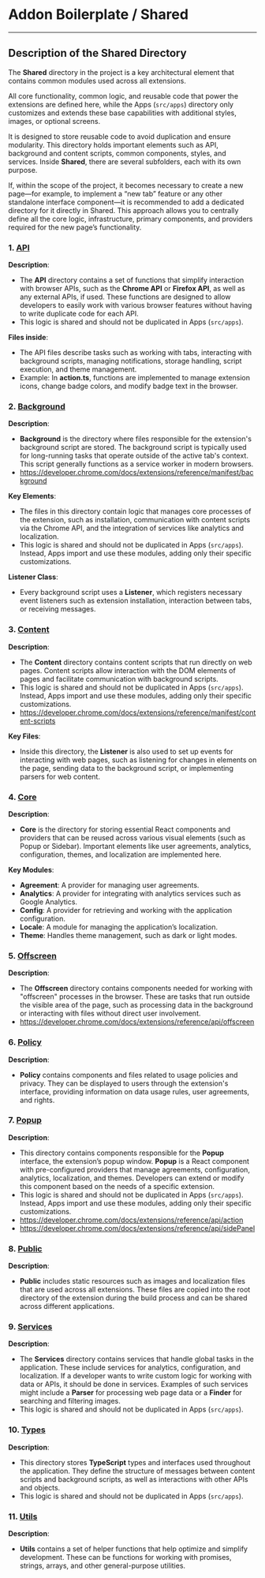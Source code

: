 # Addon Boilerplate / Shared

---

## Description of the **Shared** Directory

The **Shared** directory in the project is a key architectural element that contains common modules used across all extensions. 

All core functionality, common logic, and reusable code that power the extensions are defined here, while the Apps (`src/apps`) directory only customizes and extends these base capabilities with additional styles, images, or optional screens. 

It is designed to store reusable code to avoid duplication and ensure modularity. This directory holds important elements such as API, background and content scripts, common components, styles, and services. Inside **Shared**, there are several subfolders, each with its own purpose.

If, within the scope of the project, it becomes necessary to create a new page—for example, to implement a “new tab” feature or any other standalone interface component—it is recommended to add a dedicated directory for it directly in Shared. This approach allows you to centrally define all the core logic, infrastructure, primary components, and providers required for the new page’s functionality.

### 1. [**API**](./api)

**Description**:

- The **API** directory contains a set of functions that simplify interaction with browser APIs, such as the **Chrome
  API** or **Firefox API**, as well as any external APIs, if used. These functions are designed to allow developers to
  easily work with various browser features without having to write duplicate code for each API.
- This logic is shared and should not be duplicated in Apps (`src/apps`). 

**Files inside**:

- The API files describe tasks such as working with tabs, interacting with background scripts, managing notifications,
  storage handling, script execution, and theme management.
- Example: In **action.ts**, functions are implemented to manage extension icons, change badge colors, and modify badge
  text in the browser.

### 2. [**Background**](./background)

**Description**:

- **Background** is the directory where files responsible for the extension's background script are stored. The
  background script is typically used for long-running tasks that operate outside of the active tab's context. This
  script generally functions as a service worker in modern browsers.
- https://developer.chrome.com/docs/extensions/reference/manifest/background

**Key Elements**:

- The files in this directory contain logic that manages core processes of the extension, such as installation,
  communication with content scripts via the Chrome API, and the integration of services like analytics and
  localization.
- This logic is shared and should not be duplicated in Apps (`src/apps`). Instead, Apps import and use these modules, adding only their specific customizations.

**Listener Class**:

- Every background script uses a **Listener**, which registers necessary event listeners such as extension installation,
  interaction between tabs, or receiving messages.

### 3. [**Content**](./content)

**Description**:

- The **Content** directory contains content scripts that run directly on web pages. Content scripts allow interaction
  with the DOM elements of pages and facilitate communication with background scripts.
- This logic is shared and should not be duplicated in Apps (`src/apps`). Instead, Apps import and use these modules, adding only their specific customizations.
- https://developer.chrome.com/docs/extensions/reference/manifest/content-scripts

**Key Files**:

- Inside this directory, the **Listener** is also used to set up events for interacting with web pages, such as
  listening for changes in elements on the page, sending data to the background script, or implementing parsers for web
  content.

### 4. [**Core**](./core)

**Description**:

- **Core** is the directory for storing essential React components and providers that can be reused across various
  visual elements (such as Popup or Sidebar). Important elements like user agreements, analytics, configuration, themes,
  and localization are implemented here.

**Key Modules**:

- **Agreement**: A provider for managing user agreements.
- **Analytics**: A provider for integrating with analytics services such as Google Analytics.
- **Config**: A provider for retrieving and working with the application configuration.
- **Locale**: A module for managing the application’s localization.
- **Theme**: Handles theme management, such as dark or light modes.

### 5. [**Offscreen**](./offscreen)

**Description**:

- The **Offscreen** directory contains components needed for working with "offscreen" processes in the browser. These
  are tasks that run outside the visible area of the page, such as processing data in the background or interacting with
  files without direct user involvement.
- https://developer.chrome.com/docs/extensions/reference/api/offscreen

### 6. [**Policy**](./policy)

**Description**:

- **Policy** contains components and files related to usage policies and privacy. They can be displayed to users through
  the extension's interface, providing information on data usage rules, user agreements, and rights.

### 7. [**Popup**](./popup)

**Description**:

- This directory contains components responsible for the **Popup** interface, the extension’s popup window. **Popup** is
  a React component with pre-configured providers that manage agreements, configuration, analytics, localization, and
  themes. Developers can extend or modify this component based on the needs of a specific extension.
- This logic is shared and should not be duplicated in Apps (`src/apps`). Instead, Apps import and use these modules, adding only their specific customizations.
- https://developer.chrome.com/docs/extensions/reference/api/action
- https://developer.chrome.com/docs/extensions/reference/api/sidePanel

### 8. [**Public**](./public)

**Description**:

- **Public** includes static resources such as images and localization files that are used across all extensions. These
  files are copied into the root directory of the extension during the build process and can be shared across different
  applications.

### 9. [**Services**](./services)

**Description**:

- The **Services** directory contains services that handle global tasks in the application. These include services for
  analytics, configuration, and localization. If a developer wants to write custom logic for working with data or APIs,
  it should be done in services. Examples of such services might include a **Parser** for processing web page data or a
  **Finder** for searching and filtering images.
- This logic is shared and should not be duplicated in Apps (`src/apps`).

### 10. [**Types**](./types)

**Description**:

- This directory stores **TypeScript** types and interfaces used throughout the application. They define the structure
  of messages between content scripts and background scripts, as well as interactions with other APIs and objects.
- This logic is shared and should not be duplicated in Apps (`src/apps`).

### 11. [**Utils**](./utils)

**Description**:

- **Utils** contains a set of helper functions that help optimize and simplify development. These can be functions for
  working with promises, strings, arrays, and other general-purpose utilities.
